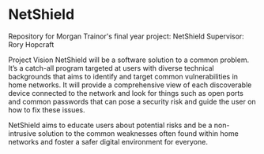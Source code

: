 # NetShield
Repository for Morgan Trainor's final year project: NetShield
Supervisor: Rory Hopcraft


Project Vision
NetShield will be a software solution to a common problem. It’s a catch-all program targeted at users with diverse technical backgrounds that aims to identify and target common vulnerabilities in home networks. It will provide a comprehensive view of each discoverable device connected to the network and look for things such as open ports and common passwords that can pose a security risk and guide the user on how to fix these issues.


NetShield aims to educate users about potential risks and be a non-intrusive solution to the common weaknesses often found within home networks and foster a safer digital environment for everyone.

